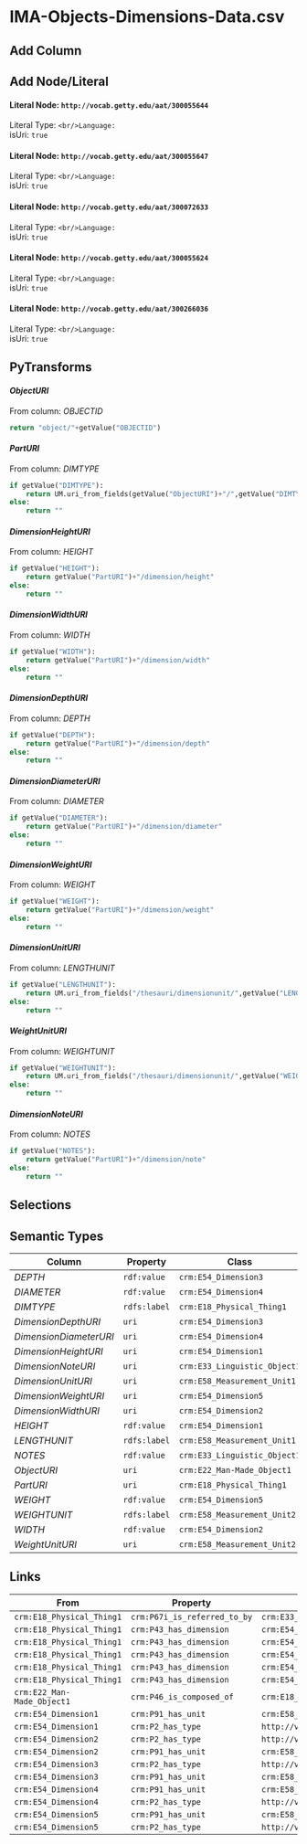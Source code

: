 # IMA-Objects-Dimensions-Data.csv

## Add Column

## Add Node/Literal
#### Literal Node: `http://vocab.getty.edu/aat/300055644`
Literal Type: ``
<br/>Language: ``
<br/>isUri: `true`

#### Literal Node: `http://vocab.getty.edu/aat/300055647`
Literal Type: ``
<br/>Language: ``
<br/>isUri: `true`

#### Literal Node: `http://vocab.getty.edu/aat/300072633`
Literal Type: ``
<br/>Language: ``
<br/>isUri: `true`

#### Literal Node: `http://vocab.getty.edu/aat/300055624`
Literal Type: ``
<br/>Language: ``
<br/>isUri: `true`

#### Literal Node: `http://vocab.getty.edu/aat/300266036`
Literal Type: ``
<br/>Language: ``
<br/>isUri: `true`


## PyTransforms
#### _ObjectURI_
From column: _OBJECTID_
``` python
return "object/"+getValue("OBJECTID")
```

#### _PartURI_
From column: _DIMTYPE_
``` python
if getValue("DIMTYPE"):
    return UM.uri_from_fields(getValue("ObjectURI")+"/",getValue("DIMTYPE"))
else:
    return ""
```

#### _DimensionHeightURI_
From column: _HEIGHT_
``` python
if getValue("HEIGHT"):
    return getValue("PartURI")+"/dimension/height"
else:
    return ""
```

#### _DimensionWidthURI_
From column: _WIDTH_
``` python
if getValue("WIDTH"):
    return getValue("PartURI")+"/dimension/width"
else:
    return ""
```

#### _DimensionDepthURI_
From column: _DEPTH_
``` python
if getValue("DEPTH"):
    return getValue("PartURI")+"/dimension/depth"
else:
    return ""
```

#### _DimensionDiameterURI_
From column: _DIAMETER_
``` python
if getValue("DIAMETER"):
    return getValue("PartURI")+"/dimension/diameter"
else:
    return ""
```

#### _DimensionWeightURI_
From column: _WEIGHT_
``` python
if getValue("WEIGHT"):
    return getValue("PartURI")+"/dimension/weight"
else:
    return ""
```

#### _DimensionUnitURI_
From column: _LENGTHUNIT_
``` python
if getValue("LENGTHUNIT"):
    return UM.uri_from_fields("/thesauri/dimensionunit/",getValue("LENGTHUNIT"))
else:
    return ""
```

#### _WeightUnitURI_
From column: _WEIGHTUNIT_
``` python
if getValue("WEIGHTUNIT"):
    return UM.uri_from_fields("/thesauri/dimensionunit/",getValue("WEIGHTUNIT"))
else:
    return ""
```

#### _DimensionNoteURI_
From column: _NOTES_
``` python
if getValue("NOTES"):
    return getValue("PartURI")+"/dimension/note"
else:
    return ""
```


## Selections

## Semantic Types
| Column | Property | Class |
|  ----- | -------- | ----- |
| _DEPTH_ | `rdf:value` | `crm:E54_Dimension3`|
| _DIAMETER_ | `rdf:value` | `crm:E54_Dimension4`|
| _DIMTYPE_ | `rdfs:label` | `crm:E18_Physical_Thing1`|
| _DimensionDepthURI_ | `uri` | `crm:E54_Dimension3`|
| _DimensionDiameterURI_ | `uri` | `crm:E54_Dimension4`|
| _DimensionHeightURI_ | `uri` | `crm:E54_Dimension1`|
| _DimensionNoteURI_ | `uri` | `crm:E33_Linguistic_Object1`|
| _DimensionUnitURI_ | `uri` | `crm:E58_Measurement_Unit1`|
| _DimensionWeightURI_ | `uri` | `crm:E54_Dimension5`|
| _DimensionWidthURI_ | `uri` | `crm:E54_Dimension2`|
| _HEIGHT_ | `rdf:value` | `crm:E54_Dimension1`|
| _LENGTHUNIT_ | `rdfs:label` | `crm:E58_Measurement_Unit1`|
| _NOTES_ | `rdf:value` | `crm:E33_Linguistic_Object1`|
| _ObjectURI_ | `uri` | `crm:E22_Man-Made_Object1`|
| _PartURI_ | `uri` | `crm:E18_Physical_Thing1`|
| _WEIGHT_ | `rdf:value` | `crm:E54_Dimension5`|
| _WEIGHTUNIT_ | `rdfs:label` | `crm:E58_Measurement_Unit2`|
| _WIDTH_ | `rdf:value` | `crm:E54_Dimension2`|
| _WeightUnitURI_ | `uri` | `crm:E58_Measurement_Unit2`|


## Links
| From | Property | To |
|  --- | -------- | ---|
| `crm:E18_Physical_Thing1` | `crm:P67i_is_referred_to_by` | `crm:E33_Linguistic_Object1`|
| `crm:E18_Physical_Thing1` | `crm:P43_has_dimension` | `crm:E54_Dimension1`|
| `crm:E18_Physical_Thing1` | `crm:P43_has_dimension` | `crm:E54_Dimension2`|
| `crm:E18_Physical_Thing1` | `crm:P43_has_dimension` | `crm:E54_Dimension3`|
| `crm:E18_Physical_Thing1` | `crm:P43_has_dimension` | `crm:E54_Dimension4`|
| `crm:E18_Physical_Thing1` | `crm:P43_has_dimension` | `crm:E54_Dimension5`|
| `crm:E22_Man-Made_Object1` | `crm:P46_is_composed_of` | `crm:E18_Physical_Thing1`|
| `crm:E54_Dimension1` | `crm:P91_has_unit` | `crm:E58_Measurement_Unit1`|
| `crm:E54_Dimension1` | `crm:P2_has_type` | `http://vocab.getty.edu/aat/300055644`|
| `crm:E54_Dimension2` | `crm:P2_has_type` | `http://vocab.getty.edu/aat/300055647`|
| `crm:E54_Dimension2` | `crm:P91_has_unit` | `crm:E58_Measurement_Unit1`|
| `crm:E54_Dimension3` | `crm:P2_has_type` | `http://vocab.getty.edu/aat/300072633`|
| `crm:E54_Dimension3` | `crm:P91_has_unit` | `crm:E58_Measurement_Unit1`|
| `crm:E54_Dimension4` | `crm:P91_has_unit` | `crm:E58_Measurement_Unit1`|
| `crm:E54_Dimension4` | `crm:P2_has_type` | `http://vocab.getty.edu/aat/300055624`|
| `crm:E54_Dimension5` | `crm:P91_has_unit` | `crm:E58_Measurement_Unit2`|
| `crm:E54_Dimension5` | `crm:P2_has_type` | `http://vocab.getty.edu/aat/300266036`|
